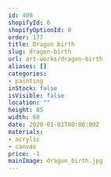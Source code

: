 ```yaml
---
id: 409
shopifyId: 0
shopifyOptionId: 0
order: 177
title: Dragon birth
slug: dragon-birth
url: art-works/dragon-birth
aliases: []
categories:
- painting
inStock: false
isVisible: false
location: ""
height: 85
width: 60
date: 2020-01-01T00:00:00Z
materials:
- acrylic
- canvas
price: -1
mainImage: dragon_birth.jpg
---
```

